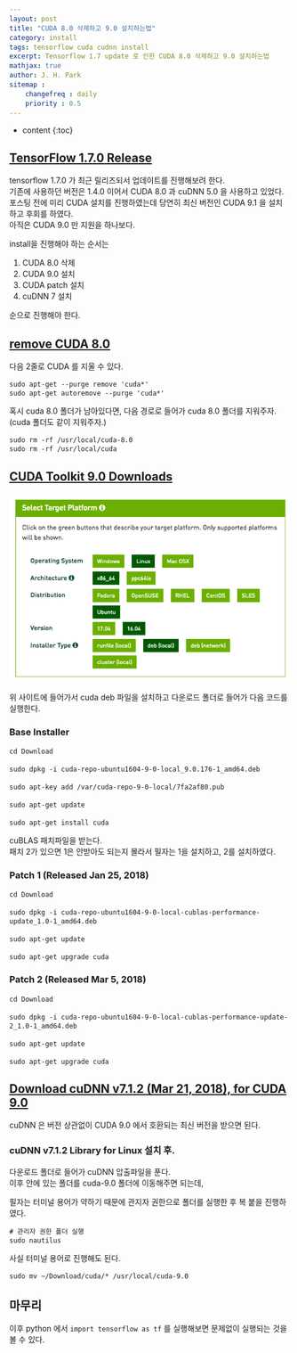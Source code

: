 ```yaml
---
layout: post
title: "CUDA 8.0 삭제하고 9.0 설치하는법"
category: install
tags: tensorflow cuda cudnn install
excerpt: Tensorflow 1.7 update 로 인한 CUDA 8.0 삭제하고 9.0 설치하는법
mathjax: true
author: J. H. Park
sitemap :
    changefreq : daily
    priority : 0.5
---
```


* content
{:toc}

## [TensorFlow 1.7.0 Release](https://tensorflow.blog/2018/03/30/tensorflow-1-7-0-release/)

tensorflow 1.7.0 가 최근 릴리즈되서 업데이트를 진행해보려 한다.  
기존에 사용하던 버전은 1.4.0 이어서 CUDA 8.0 과 cuDNN 5.0 을 사용하고 있었다.  
포스팅 전에 미리 CUDA 설치를 진행하였는데 당연히 최신 버전인 CUDA 9.1 을 설치하고 후회를 하였다.   
아직은 CUDA 9.0 만 지원을 하나보다.

install을 진행해야 하는 순서는

1. CUDA 8.0 삭제
2. CUDA 9.0 설치
3. CUDA patch 설치
4. cuDNN 7 설치  

순으로 진행해야 한다.

## [remove CUDA 8.0](https://devtalk.nvidia.com/default/topic/1024342/cuda-setup-and-installation/unable-to-uninstall-cuda-9-0-completely-and-install-8-0-instead/post/5223713/#5223713)

다음 2줄로 CUDA 를 지울 수 있다.  


```
sudo apt-get --purge remove 'cuda*'
sudo apt-get autoremove --purge 'cuda*'
```

혹시 cuda 8.0 폴더가 남아있다면, 다음 경로로 들어가 cuda 8.0 폴더를 지워주자.  
(cuda 폴더도 같이 지워주자.)
```
sudo rm -rf /usr/local/cuda-8.0
sudo rm -rf /usr/local/cuda
```


## [CUDA Toolkit 9.0 Downloads](https://developer.nvidia.com/cuda-90-download-archive)  


![이미지](https://github.com/Park-Ju-hyeong/Park-Ju-hyeong.github.io/blob/master/_posts/2018_images/20180405_01.png?raw=true)

위 사이트에 들어가서 cuda deb 파일을 설치하고 다운로드 폴더로 들어가 다음 코드를 실행한다.

### Base Installer

```
cd Download

sudo dpkg -i cuda-repo-ubuntu1604-9-0-local_9.0.176-1_amd64.deb

sudo apt-key add /var/cuda-repo-9-0-local/7fa2af80.pub

sudo apt-get update

sudo apt-get install cuda
```


cuBLAS 패치파일을 받는다.  
패치 2가 있으면 1은 안받아도 되는지 몰라서  필자는 1을 설치하고, 2를 설치하였다.  
### Patch 1 (Released Jan 25, 2018)

```
cd Download

sudo dpkg -i cuda-repo-ubuntu1604-9-0-local-cublas-performance-update_1.0-1_amd64.deb

sudo apt-get update

sudo apt-get upgrade cuda
```

### Patch 2 (Released Mar 5, 2018)

```
cd Download

sudo dpkg -i cuda-repo-ubuntu1604-9-0-local-cublas-performance-update-2_1.0-1_amd64.deb

sudo apt-get update

sudo apt-get upgrade cuda
```

## [Download cuDNN v7.1.2 (Mar 21, 2018), for CUDA 9.0](https://developer.nvidia.com/rdp/cudnn-download)

cuDNN 은 버전 상관없이  CUDA 9.0 에서 호환되는 최신 버전을 받으면 된다.

### cuDNN v7.1.2 Library for Linux 설치 후.

다운로드 폴더로 들어가 cuDNN 압출파일을 푼다.  
이후 안에 있는 폴더를 cuda-9.0 폴더에 이동해주면 되는데,

필자는 터미널 용어가 약하기 때문에 관지자 권한으로 폴더를 실행한 후 복 붙을 진행하였다.

```
# 관리자 권한 폴더 실행
sudo nautilus
```

사실 터미널 용어로 진행해도 된다.  

```
sudo mv ~/Download/cuda/* /usr/local/cuda-9.0
```

## 마무리

이후 python 에서 
`import tensorflow as tf` 를 실행해보면 문제없이 실행되는 것을 볼 수 있다.